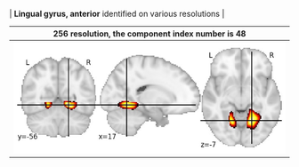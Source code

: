 


| **Lingual gyrus, anterior** identified on various resolutions |

| 256 resolution, the component index number is 48|  
|:---:|  
| ![Component 256](../256/final/48.jpg "From component 256: Lingual gyrus, anterior") |